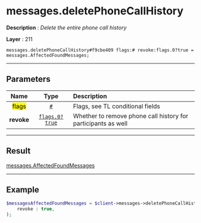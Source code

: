 # messages.deletePhoneCallHistory

**Description** : *Delete the entire phone call history*

**Layer** : 211

```tl
messages.deletePhoneCallHistory#f9cbe409 flags:# revoke:flags.0?true = messages.AffectedFoundMessages;
```

---

## Parameters

| Name | Type | Description |
| :---: | :---: | :--- |
| <mark>flags</mark> | [`#`](type/#) | Flags, see TL conditional fields |
| **revoke** | [`flags.0?true`](type/true) | Whether to remove phone call history for participants as well |

---

## Result

[messages.AffectedFoundMessages](type/messages.AffectedFoundMessages)

---

## Example

```php
$messagesAffectedFoundMessages = $client->messages->deletePhoneCallHistory(
	revoke : true,
);
```